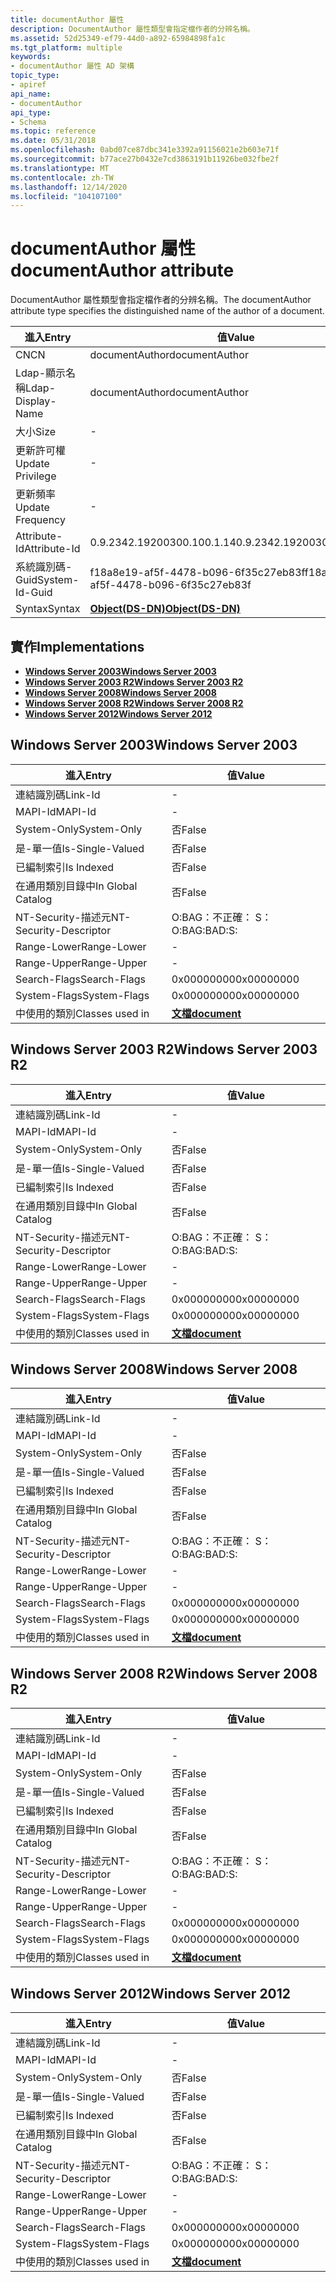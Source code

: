 ```yaml
---
title: documentAuthor 屬性
description: DocumentAuthor 屬性類型會指定檔作者的分辨名稱。
ms.assetid: 52d25349-ef79-44d0-a892-65984898fa1c
ms.tgt_platform: multiple
keywords:
- documentAuthor 屬性 AD 架構
topic_type:
- apiref
api_name:
- documentAuthor
api_type:
- Schema
ms.topic: reference
ms.date: 05/31/2018
ms.openlocfilehash: 0abd07ce87dbc341e3392a91156021e2b603e71f
ms.sourcegitcommit: b77ace27b0432e7cd3863191b11926be032fbe2f
ms.translationtype: MT
ms.contentlocale: zh-TW
ms.lasthandoff: 12/14/2020
ms.locfileid: "104107100"
---
```

# <a name="documentauthor-attribute"></a><span data-ttu-id="d855d-104">documentAuthor 屬性</span><span class="sxs-lookup"><span data-stu-id="d855d-104">documentAuthor attribute</span></span>

<span data-ttu-id="d855d-105">DocumentAuthor 屬性類型會指定檔作者的分辨名稱。</span><span class="sxs-lookup"><span data-stu-id="d855d-105">The documentAuthor attribute type specifies the distinguished name of the author of a document.</span></span>



| <span data-ttu-id="d855d-106">進入</span><span class="sxs-lookup"><span data-stu-id="d855d-106">Entry</span></span> | <span data-ttu-id="d855d-107">值</span><span class="sxs-lookup"><span data-stu-id="d855d-107">Value</span></span> |
|-------------------|-----------------------------------------|
| <span data-ttu-id="d855d-108">CN</span><span class="sxs-lookup"><span data-stu-id="d855d-108">CN</span></span>                | <span data-ttu-id="d855d-109">documentAuthor</span><span class="sxs-lookup"><span data-stu-id="d855d-109">documentAuthor</span></span>                          |
| <span data-ttu-id="d855d-110">Ldap-顯示名稱</span><span class="sxs-lookup"><span data-stu-id="d855d-110">Ldap-Display-Name</span></span> | <span data-ttu-id="d855d-111">documentAuthor</span><span class="sxs-lookup"><span data-stu-id="d855d-111">documentAuthor</span></span>                          |
| <span data-ttu-id="d855d-112">大小</span><span class="sxs-lookup"><span data-stu-id="d855d-112">Size</span></span>              | \-                                      |
| <span data-ttu-id="d855d-113">更新許可權</span><span class="sxs-lookup"><span data-stu-id="d855d-113">Update Privilege</span></span>  | \-                                      |
| <span data-ttu-id="d855d-114">更新頻率</span><span class="sxs-lookup"><span data-stu-id="d855d-114">Update Frequency</span></span>  | \-                                      |
| <span data-ttu-id="d855d-115">Attribute-Id</span><span class="sxs-lookup"><span data-stu-id="d855d-115">Attribute-Id</span></span>      | <span data-ttu-id="d855d-116">0.9.2342.19200300.100.1.14</span><span class="sxs-lookup"><span data-stu-id="d855d-116">0.9.2342.19200300.100.1.14</span></span>              |
| <span data-ttu-id="d855d-117">系統識別碼-Guid</span><span class="sxs-lookup"><span data-stu-id="d855d-117">System-Id-Guid</span></span>    | <span data-ttu-id="d855d-118">f18a8e19-af5f-4478-b096-6f35c27eb83f</span><span class="sxs-lookup"><span data-stu-id="d855d-118">f18a8e19-af5f-4478-b096-6f35c27eb83f</span></span>    |
| <span data-ttu-id="d855d-119">Syntax</span><span class="sxs-lookup"><span data-stu-id="d855d-119">Syntax</span></span>            | [<span data-ttu-id="d855d-120">**Object(DS-DN)**</span><span class="sxs-lookup"><span data-stu-id="d855d-120">**Object(DS-DN)**</span></span>](s-object-ds-dn.md) |



## <a name="implementations"></a><span data-ttu-id="d855d-121">實作</span><span class="sxs-lookup"><span data-stu-id="d855d-121">Implementations</span></span>

-   [<span data-ttu-id="d855d-122">**Windows Server 2003**</span><span class="sxs-lookup"><span data-stu-id="d855d-122">**Windows Server 2003**</span></span>](#windows-server-2003)
-   [<span data-ttu-id="d855d-123">**Windows Server 2003 R2**</span><span class="sxs-lookup"><span data-stu-id="d855d-123">**Windows Server 2003 R2**</span></span>](#windows-server-2003-r2)
-   [<span data-ttu-id="d855d-124">**Windows Server 2008**</span><span class="sxs-lookup"><span data-stu-id="d855d-124">**Windows Server 2008**</span></span>](#windows-server-2008)
-   [<span data-ttu-id="d855d-125">**Windows Server 2008 R2**</span><span class="sxs-lookup"><span data-stu-id="d855d-125">**Windows Server 2008 R2**</span></span>](#windows-server-2008-r2)
-   [<span data-ttu-id="d855d-126">**Windows Server 2012**</span><span class="sxs-lookup"><span data-stu-id="d855d-126">**Windows Server 2012**</span></span>](#windows-server-2012)

## <a name="windows-server-2003"></a><span data-ttu-id="d855d-127">Windows Server 2003</span><span class="sxs-lookup"><span data-stu-id="d855d-127">Windows Server 2003</span></span>



| <span data-ttu-id="d855d-128">進入</span><span class="sxs-lookup"><span data-stu-id="d855d-128">Entry</span></span> | <span data-ttu-id="d855d-129">值</span><span class="sxs-lookup"><span data-stu-id="d855d-129">Value</span></span> |
|------------------------|-------------------------------------------|
| <span data-ttu-id="d855d-130">連結識別碼</span><span class="sxs-lookup"><span data-stu-id="d855d-130">Link-Id</span></span>                | \-                                        |
| <span data-ttu-id="d855d-131">MAPI-Id</span><span class="sxs-lookup"><span data-stu-id="d855d-131">MAPI-Id</span></span>                | \-                                        |
| <span data-ttu-id="d855d-132">System-Only</span><span class="sxs-lookup"><span data-stu-id="d855d-132">System-Only</span></span>            | <span data-ttu-id="d855d-133">否</span><span class="sxs-lookup"><span data-stu-id="d855d-133">False</span></span>                                     |
| <span data-ttu-id="d855d-134">是-單一值</span><span class="sxs-lookup"><span data-stu-id="d855d-134">Is-Single-Valued</span></span>       | <span data-ttu-id="d855d-135">否</span><span class="sxs-lookup"><span data-stu-id="d855d-135">False</span></span>                                     |
| <span data-ttu-id="d855d-136">已編制索引</span><span class="sxs-lookup"><span data-stu-id="d855d-136">Is Indexed</span></span>             | <span data-ttu-id="d855d-137">否</span><span class="sxs-lookup"><span data-stu-id="d855d-137">False</span></span>                                     |
| <span data-ttu-id="d855d-138">在通用類別目錄中</span><span class="sxs-lookup"><span data-stu-id="d855d-138">In Global Catalog</span></span>      | <span data-ttu-id="d855d-139">否</span><span class="sxs-lookup"><span data-stu-id="d855d-139">False</span></span>                                     |
| <span data-ttu-id="d855d-140">NT-Security-描述元</span><span class="sxs-lookup"><span data-stu-id="d855d-140">NT-Security-Descriptor</span></span> | <span data-ttu-id="d855d-141">O:BAG：不正確： S：</span><span class="sxs-lookup"><span data-stu-id="d855d-141">O:BAG:BAD:S:</span></span>                              |
| <span data-ttu-id="d855d-142">Range-Lower</span><span class="sxs-lookup"><span data-stu-id="d855d-142">Range-Lower</span></span>            | \-                                        |
| <span data-ttu-id="d855d-143">Range-Upper</span><span class="sxs-lookup"><span data-stu-id="d855d-143">Range-Upper</span></span>            | \-                                        |
| <span data-ttu-id="d855d-144">Search-Flags</span><span class="sxs-lookup"><span data-stu-id="d855d-144">Search-Flags</span></span>           | <span data-ttu-id="d855d-145">0x00000000</span><span class="sxs-lookup"><span data-stu-id="d855d-145">0x00000000</span></span>                                |
| <span data-ttu-id="d855d-146">System-Flags</span><span class="sxs-lookup"><span data-stu-id="d855d-146">System-Flags</span></span>           | <span data-ttu-id="d855d-147">0x00000000</span><span class="sxs-lookup"><span data-stu-id="d855d-147">0x00000000</span></span>                                |
| <span data-ttu-id="d855d-148">中使用的類別</span><span class="sxs-lookup"><span data-stu-id="d855d-148">Classes used in</span></span>        | [<span data-ttu-id="d855d-149">**文檔**</span><span class="sxs-lookup"><span data-stu-id="d855d-149">**document**</span></span>](c-document.md)<br/> |



## <a name="windows-server-2003-r2"></a><span data-ttu-id="d855d-150">Windows Server 2003 R2</span><span class="sxs-lookup"><span data-stu-id="d855d-150">Windows Server 2003 R2</span></span>



| <span data-ttu-id="d855d-151">進入</span><span class="sxs-lookup"><span data-stu-id="d855d-151">Entry</span></span> | <span data-ttu-id="d855d-152">值</span><span class="sxs-lookup"><span data-stu-id="d855d-152">Value</span></span> |
|------------------------|-------------------------------------------|
| <span data-ttu-id="d855d-153">連結識別碼</span><span class="sxs-lookup"><span data-stu-id="d855d-153">Link-Id</span></span>                | \-                                        |
| <span data-ttu-id="d855d-154">MAPI-Id</span><span class="sxs-lookup"><span data-stu-id="d855d-154">MAPI-Id</span></span>                | \-                                        |
| <span data-ttu-id="d855d-155">System-Only</span><span class="sxs-lookup"><span data-stu-id="d855d-155">System-Only</span></span>            | <span data-ttu-id="d855d-156">否</span><span class="sxs-lookup"><span data-stu-id="d855d-156">False</span></span>                                     |
| <span data-ttu-id="d855d-157">是-單一值</span><span class="sxs-lookup"><span data-stu-id="d855d-157">Is-Single-Valued</span></span>       | <span data-ttu-id="d855d-158">否</span><span class="sxs-lookup"><span data-stu-id="d855d-158">False</span></span>                                     |
| <span data-ttu-id="d855d-159">已編制索引</span><span class="sxs-lookup"><span data-stu-id="d855d-159">Is Indexed</span></span>             | <span data-ttu-id="d855d-160">否</span><span class="sxs-lookup"><span data-stu-id="d855d-160">False</span></span>                                     |
| <span data-ttu-id="d855d-161">在通用類別目錄中</span><span class="sxs-lookup"><span data-stu-id="d855d-161">In Global Catalog</span></span>      | <span data-ttu-id="d855d-162">否</span><span class="sxs-lookup"><span data-stu-id="d855d-162">False</span></span>                                     |
| <span data-ttu-id="d855d-163">NT-Security-描述元</span><span class="sxs-lookup"><span data-stu-id="d855d-163">NT-Security-Descriptor</span></span> | <span data-ttu-id="d855d-164">O:BAG：不正確： S：</span><span class="sxs-lookup"><span data-stu-id="d855d-164">O:BAG:BAD:S:</span></span>                              |
| <span data-ttu-id="d855d-165">Range-Lower</span><span class="sxs-lookup"><span data-stu-id="d855d-165">Range-Lower</span></span>            | \-                                        |
| <span data-ttu-id="d855d-166">Range-Upper</span><span class="sxs-lookup"><span data-stu-id="d855d-166">Range-Upper</span></span>            | \-                                        |
| <span data-ttu-id="d855d-167">Search-Flags</span><span class="sxs-lookup"><span data-stu-id="d855d-167">Search-Flags</span></span>           | <span data-ttu-id="d855d-168">0x00000000</span><span class="sxs-lookup"><span data-stu-id="d855d-168">0x00000000</span></span>                                |
| <span data-ttu-id="d855d-169">System-Flags</span><span class="sxs-lookup"><span data-stu-id="d855d-169">System-Flags</span></span>           | <span data-ttu-id="d855d-170">0x00000000</span><span class="sxs-lookup"><span data-stu-id="d855d-170">0x00000000</span></span>                                |
| <span data-ttu-id="d855d-171">中使用的類別</span><span class="sxs-lookup"><span data-stu-id="d855d-171">Classes used in</span></span>        | [<span data-ttu-id="d855d-172">**文檔**</span><span class="sxs-lookup"><span data-stu-id="d855d-172">**document**</span></span>](c-document.md)<br/> |



## <a name="windows-server-2008"></a><span data-ttu-id="d855d-173">Windows Server 2008</span><span class="sxs-lookup"><span data-stu-id="d855d-173">Windows Server 2008</span></span>



| <span data-ttu-id="d855d-174">進入</span><span class="sxs-lookup"><span data-stu-id="d855d-174">Entry</span></span> | <span data-ttu-id="d855d-175">值</span><span class="sxs-lookup"><span data-stu-id="d855d-175">Value</span></span> |
|------------------------|-------------------------------------------|
| <span data-ttu-id="d855d-176">連結識別碼</span><span class="sxs-lookup"><span data-stu-id="d855d-176">Link-Id</span></span>                | \-                                        |
| <span data-ttu-id="d855d-177">MAPI-Id</span><span class="sxs-lookup"><span data-stu-id="d855d-177">MAPI-Id</span></span>                | \-                                        |
| <span data-ttu-id="d855d-178">System-Only</span><span class="sxs-lookup"><span data-stu-id="d855d-178">System-Only</span></span>            | <span data-ttu-id="d855d-179">否</span><span class="sxs-lookup"><span data-stu-id="d855d-179">False</span></span>                                     |
| <span data-ttu-id="d855d-180">是-單一值</span><span class="sxs-lookup"><span data-stu-id="d855d-180">Is-Single-Valued</span></span>       | <span data-ttu-id="d855d-181">否</span><span class="sxs-lookup"><span data-stu-id="d855d-181">False</span></span>                                     |
| <span data-ttu-id="d855d-182">已編制索引</span><span class="sxs-lookup"><span data-stu-id="d855d-182">Is Indexed</span></span>             | <span data-ttu-id="d855d-183">否</span><span class="sxs-lookup"><span data-stu-id="d855d-183">False</span></span>                                     |
| <span data-ttu-id="d855d-184">在通用類別目錄中</span><span class="sxs-lookup"><span data-stu-id="d855d-184">In Global Catalog</span></span>      | <span data-ttu-id="d855d-185">否</span><span class="sxs-lookup"><span data-stu-id="d855d-185">False</span></span>                                     |
| <span data-ttu-id="d855d-186">NT-Security-描述元</span><span class="sxs-lookup"><span data-stu-id="d855d-186">NT-Security-Descriptor</span></span> | <span data-ttu-id="d855d-187">O:BAG：不正確： S：</span><span class="sxs-lookup"><span data-stu-id="d855d-187">O:BAG:BAD:S:</span></span>                              |
| <span data-ttu-id="d855d-188">Range-Lower</span><span class="sxs-lookup"><span data-stu-id="d855d-188">Range-Lower</span></span>            | \-                                        |
| <span data-ttu-id="d855d-189">Range-Upper</span><span class="sxs-lookup"><span data-stu-id="d855d-189">Range-Upper</span></span>            | \-                                        |
| <span data-ttu-id="d855d-190">Search-Flags</span><span class="sxs-lookup"><span data-stu-id="d855d-190">Search-Flags</span></span>           | <span data-ttu-id="d855d-191">0x00000000</span><span class="sxs-lookup"><span data-stu-id="d855d-191">0x00000000</span></span>                                |
| <span data-ttu-id="d855d-192">System-Flags</span><span class="sxs-lookup"><span data-stu-id="d855d-192">System-Flags</span></span>           | <span data-ttu-id="d855d-193">0x00000000</span><span class="sxs-lookup"><span data-stu-id="d855d-193">0x00000000</span></span>                                |
| <span data-ttu-id="d855d-194">中使用的類別</span><span class="sxs-lookup"><span data-stu-id="d855d-194">Classes used in</span></span>        | [<span data-ttu-id="d855d-195">**文檔**</span><span class="sxs-lookup"><span data-stu-id="d855d-195">**document**</span></span>](c-document.md)<br/> |



## <a name="windows-server-2008-r2"></a><span data-ttu-id="d855d-196">Windows Server 2008 R2</span><span class="sxs-lookup"><span data-stu-id="d855d-196">Windows Server 2008 R2</span></span>



| <span data-ttu-id="d855d-197">進入</span><span class="sxs-lookup"><span data-stu-id="d855d-197">Entry</span></span> | <span data-ttu-id="d855d-198">值</span><span class="sxs-lookup"><span data-stu-id="d855d-198">Value</span></span> |
|------------------------|-------------------------------------------|
| <span data-ttu-id="d855d-199">連結識別碼</span><span class="sxs-lookup"><span data-stu-id="d855d-199">Link-Id</span></span>                | \-                                        |
| <span data-ttu-id="d855d-200">MAPI-Id</span><span class="sxs-lookup"><span data-stu-id="d855d-200">MAPI-Id</span></span>                | \-                                        |
| <span data-ttu-id="d855d-201">System-Only</span><span class="sxs-lookup"><span data-stu-id="d855d-201">System-Only</span></span>            | <span data-ttu-id="d855d-202">否</span><span class="sxs-lookup"><span data-stu-id="d855d-202">False</span></span>                                     |
| <span data-ttu-id="d855d-203">是-單一值</span><span class="sxs-lookup"><span data-stu-id="d855d-203">Is-Single-Valued</span></span>       | <span data-ttu-id="d855d-204">否</span><span class="sxs-lookup"><span data-stu-id="d855d-204">False</span></span>                                     |
| <span data-ttu-id="d855d-205">已編制索引</span><span class="sxs-lookup"><span data-stu-id="d855d-205">Is Indexed</span></span>             | <span data-ttu-id="d855d-206">否</span><span class="sxs-lookup"><span data-stu-id="d855d-206">False</span></span>                                     |
| <span data-ttu-id="d855d-207">在通用類別目錄中</span><span class="sxs-lookup"><span data-stu-id="d855d-207">In Global Catalog</span></span>      | <span data-ttu-id="d855d-208">否</span><span class="sxs-lookup"><span data-stu-id="d855d-208">False</span></span>                                     |
| <span data-ttu-id="d855d-209">NT-Security-描述元</span><span class="sxs-lookup"><span data-stu-id="d855d-209">NT-Security-Descriptor</span></span> | <span data-ttu-id="d855d-210">O:BAG：不正確： S：</span><span class="sxs-lookup"><span data-stu-id="d855d-210">O:BAG:BAD:S:</span></span>                              |
| <span data-ttu-id="d855d-211">Range-Lower</span><span class="sxs-lookup"><span data-stu-id="d855d-211">Range-Lower</span></span>            | \-                                        |
| <span data-ttu-id="d855d-212">Range-Upper</span><span class="sxs-lookup"><span data-stu-id="d855d-212">Range-Upper</span></span>            | \-                                        |
| <span data-ttu-id="d855d-213">Search-Flags</span><span class="sxs-lookup"><span data-stu-id="d855d-213">Search-Flags</span></span>           | <span data-ttu-id="d855d-214">0x00000000</span><span class="sxs-lookup"><span data-stu-id="d855d-214">0x00000000</span></span>                                |
| <span data-ttu-id="d855d-215">System-Flags</span><span class="sxs-lookup"><span data-stu-id="d855d-215">System-Flags</span></span>           | <span data-ttu-id="d855d-216">0x00000000</span><span class="sxs-lookup"><span data-stu-id="d855d-216">0x00000000</span></span>                                |
| <span data-ttu-id="d855d-217">中使用的類別</span><span class="sxs-lookup"><span data-stu-id="d855d-217">Classes used in</span></span>        | [<span data-ttu-id="d855d-218">**文檔**</span><span class="sxs-lookup"><span data-stu-id="d855d-218">**document**</span></span>](c-document.md)<br/> |



## <a name="windows-server-2012"></a><span data-ttu-id="d855d-219">Windows Server 2012</span><span class="sxs-lookup"><span data-stu-id="d855d-219">Windows Server 2012</span></span>



| <span data-ttu-id="d855d-220">進入</span><span class="sxs-lookup"><span data-stu-id="d855d-220">Entry</span></span> | <span data-ttu-id="d855d-221">值</span><span class="sxs-lookup"><span data-stu-id="d855d-221">Value</span></span> |
|------------------------|-------------------------------------------|
| <span data-ttu-id="d855d-222">連結識別碼</span><span class="sxs-lookup"><span data-stu-id="d855d-222">Link-Id</span></span>                | \-                                        |
| <span data-ttu-id="d855d-223">MAPI-Id</span><span class="sxs-lookup"><span data-stu-id="d855d-223">MAPI-Id</span></span>                | \-                                        |
| <span data-ttu-id="d855d-224">System-Only</span><span class="sxs-lookup"><span data-stu-id="d855d-224">System-Only</span></span>            | <span data-ttu-id="d855d-225">否</span><span class="sxs-lookup"><span data-stu-id="d855d-225">False</span></span>                                     |
| <span data-ttu-id="d855d-226">是-單一值</span><span class="sxs-lookup"><span data-stu-id="d855d-226">Is-Single-Valued</span></span>       | <span data-ttu-id="d855d-227">否</span><span class="sxs-lookup"><span data-stu-id="d855d-227">False</span></span>                                     |
| <span data-ttu-id="d855d-228">已編制索引</span><span class="sxs-lookup"><span data-stu-id="d855d-228">Is Indexed</span></span>             | <span data-ttu-id="d855d-229">否</span><span class="sxs-lookup"><span data-stu-id="d855d-229">False</span></span>                                     |
| <span data-ttu-id="d855d-230">在通用類別目錄中</span><span class="sxs-lookup"><span data-stu-id="d855d-230">In Global Catalog</span></span>      | <span data-ttu-id="d855d-231">否</span><span class="sxs-lookup"><span data-stu-id="d855d-231">False</span></span>                                     |
| <span data-ttu-id="d855d-232">NT-Security-描述元</span><span class="sxs-lookup"><span data-stu-id="d855d-232">NT-Security-Descriptor</span></span> | <span data-ttu-id="d855d-233">O:BAG：不正確： S：</span><span class="sxs-lookup"><span data-stu-id="d855d-233">O:BAG:BAD:S:</span></span>                              |
| <span data-ttu-id="d855d-234">Range-Lower</span><span class="sxs-lookup"><span data-stu-id="d855d-234">Range-Lower</span></span>            | \-                                        |
| <span data-ttu-id="d855d-235">Range-Upper</span><span class="sxs-lookup"><span data-stu-id="d855d-235">Range-Upper</span></span>            | \-                                        |
| <span data-ttu-id="d855d-236">Search-Flags</span><span class="sxs-lookup"><span data-stu-id="d855d-236">Search-Flags</span></span>           | <span data-ttu-id="d855d-237">0x00000000</span><span class="sxs-lookup"><span data-stu-id="d855d-237">0x00000000</span></span>                                |
| <span data-ttu-id="d855d-238">System-Flags</span><span class="sxs-lookup"><span data-stu-id="d855d-238">System-Flags</span></span>           | <span data-ttu-id="d855d-239">0x00000000</span><span class="sxs-lookup"><span data-stu-id="d855d-239">0x00000000</span></span>                                |
| <span data-ttu-id="d855d-240">中使用的類別</span><span class="sxs-lookup"><span data-stu-id="d855d-240">Classes used in</span></span>        | [<span data-ttu-id="d855d-241">**文檔**</span><span class="sxs-lookup"><span data-stu-id="d855d-241">**document**</span></span>](c-document.md)<br/> |



 

 





